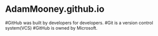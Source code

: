 # AdamMooney.github.io
#GitHub was built by developers for developers.
#Git is a version control system(VCS)
#GitHub is owned by Microsoft.
